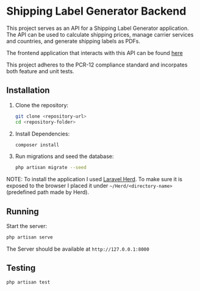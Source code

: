 # Shipping Label Generator Backend

This project serves as an API for a Shipping Label Generator application. The API can be used to calculate shipping prices, manage carrier services and countries, and generate shipping labels as PDFs.

The frontend application that interacts with this API can be found [here](https://github.com/danielv27/shipping_label_generator_frontend)

This project adheres to the PCR-12 compliance standard and incorpates both feature and unit tests.

## Installation

1. Clone the repository:
   ```bash
   git clone <repository-url>
   cd <repository-folder>
    ```
2. Install Dependencies:
    ```bash
    composer install
    ```
3. Run migrations and seed the database:
    ```bash
    php artisan migrate --seed
    ```

NOTE: To install the application I used [Laravel Herd](https://herd.laravel.com). To make sure it is exposed to the browser I placed it under `~/Herd/<directory-name>` (predefined path made by Herd).

## Running
Start the server:
```bash
php artisan serve
```

The Server should be available at `http://127.0.0.1:8000`



## Testing
```bash
php artisan test
```

